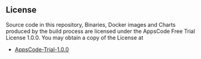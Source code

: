 ## License

Source code in this repository, Binaries, Docker images and Charts produced by the build process are licensed under the AppsCode Free Trial License 1.0.0. You may obtain a copy of the License at

 - [AppsCode-Trial-1.0.0](https://github.com/appscode/licenses/raw/1.0.0/AppsCode-Free-Trial-1.0.0.md)
